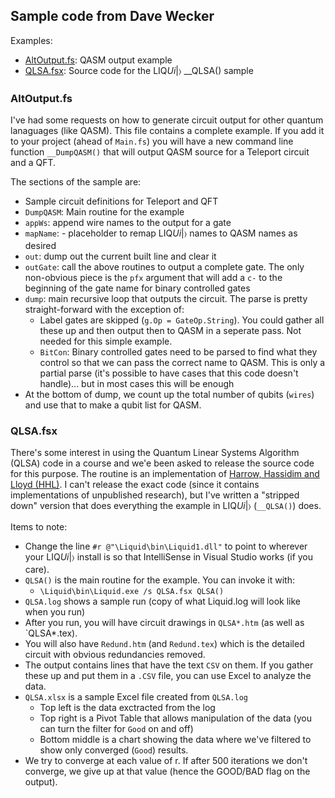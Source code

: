 ## Sample code from Dave Wecker

Examples:
* [AltOutput.fs](#ALTOUTPUT): QASM output example
* [QLSA.fsx](#QLSA): Source code for the LIQ<i>Ui</i>|&#x232A; __QLSA() sample

### <a name="ALTOUTPUT"></a>AltOutput.fs

I've had some requests on how to generate circuit output for other quantum lanaguages (like QASM). This file contains a complete example. If you add it to your project (ahead of `Main.fs`) you will have a new command line function `__DumpQASM()` that will output QASM source for a Teleport circuit and a QFT.

The sections of the sample are:

* Sample circuit definitions for Teleport and QFT
* `DumpQASM`: Main routine for the example
* `appWs`: append wire names to the output for a gate
* `mapName`: - placeholder to remap LIQ<i>Ui</i>|&#x232A; names to QASM names as desired
* `out`: dump out the current built line and clear it
* `outGate`: call the above routines to output a complete gate. The only non-obvious piece is the `pfx` argument that will add a `c-` to the beginning of the gate name for binary controlled gates
* `dump`: main recursive loop that outputs the circuit. The parse is pretty straight-forward with the exception of:
	* Label gates are skipped (`g.Op = GateOp.String`). You could gather all these up and then output then to QASM in a seperate pass. Not needed for this simple example.
	* `BitCon`: Binary controlled gates need to be parsed to find what they control so that we can pass the correct name to QASM. This is only a partial parse (it's possible to have cases that this code doesn't handle)... but in most cases this will be enough
* At the bottom of dump, we count up the total number of qubits (`wires`) and use that to make a qubit list for QASM.

### <a name="QLSA"></a>QLSA.fsx

There's some interest in using the Quantum Linear Systems Algorithm (QLSA) code in a course and we'e been asked 
to release the source code for this purpose. The routine is an implementation of [Harrow, Hassidim and Lloyd (HHL)](http://arxiv.org/abs/0811.3171). I can't release the exact code (since it contains implementations of unpublished research), 
but I've written a "stripped down" version that does everything the example in LIQ<i>Ui</i>|&#x232A; (`__QLSA()`) does.

Items to note:

* Change the line `#r @"\Liquid\bin\Liquid1.dll"` to point to wherever your 
LIQ<i>Ui</i>|&#x232A; install is so that IntelliSense in Visual Studio works (if you care).
* `QLSA()` is the main routine for the example. You can invoke it with:
	*  `\Liquid\bin\Liquid.exe /s QLSA.fsx QLSA()`
* `QLSA.log` shows a sample run (copy of what Liquid.log will look like when you run)
* After you run, you will have circuit drawings in `QLSA*.htm` (as well as `QLSA*.tex).
* You will also have `Redund.htm` (and `Redund.tex`) which is the detailed circuit with 
obvious redundancies removed.
* The output contains lines that have the text `CSV` on them. If you gather these up and put them in a `.CSV` file, you can use Excel to analyze the data.
* `QLSA.xlsx` is a sample Excel file created from `QLSA.log`
	* Top left is the data exctracted from the log
	* Top right is a Pivot Table that allows manipulation of the data (you can turn the filter for `Good` on and off)
	* Bottom middle is a chart showing the data where we've filtered to show only converged (`Good`) results.
* We try to converge at each value of r. If after 500 iterations we don't converge, we 
give up at that value (hence the GOOD/BAD flag on the output).
